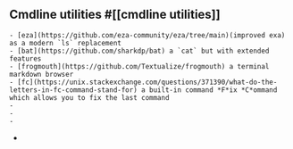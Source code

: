## Cmdline utilities #[[cmdline utilities]]
	- [eza](https://github.com/eza-community/eza/tree/main)(improved exa) as a modern `ls` replacement
	- [bat](https://github.com/sharkdp/bat) a `cat` but with extended features
	- [frogmouth](https://github.com/Textualize/frogmouth) a terminal markdown browser
	- [fc](https://unix.stackexchange.com/questions/371390/what-do-the-letters-in-fc-command-stand-for) a built-in command *F*ix *C*ommand which allows you to fix the last command
	-
	-
	-
-
